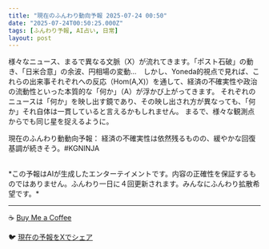 ```yaml
---
title: "現在のふんわり動向予報 2025-07-24 00:50"
date: "2025-07-24T00:50:25.000Z"
tags: [ふんわり予報, AI占い, 日常]
layout: post
---
```


様々なニュース、まるで異なる文脈（X）が流れてきます。「ポスト石破」の動き、「日米合意」の余波、円相場の変動…　しかし、Yoneda的視点で見れば、これらの出来事それぞれへの反応（Hom(A,X)）を通して、経済の不確実性や政治の流動性といった本質的な「何か」（A）が浮かび上がってきます。  それぞれのニュースは「何か」を映し出す鏡であり、その映し出され方が異なっても、「何か」それ自体は一貫していると言えるかもしれません。  まるで、様々な観測点からでも同じ星を捉えるように。

現在のふんわり動動向予報：
経済の不確実性は依然残るものの、緩やかな回復基調が続きそう。#KGNINJA

<br>
*この予報はAIが生成したエンターテイメントです。内容の正確性を保証するものではありません。ふんわり一日に４回更新されます。みんなにふんわり拡散希望です。*

---
☕️ [Buy Me a Coffee](https://www.buymeacoffee.com/kgninja)

🐦 [現在の予報をXでシェア](https://twitter.com/intent/tweet?text=%E7%8F%BE%E5%9C%A8%E3%81%AE%E3%81%B5%E3%82%93%E3%82%8F%E3%82%8A%E4%BA%88%E5%A0%B1%3A%20%E3%80%8C%E6%A7%98%E3%80%85%E3%81%AA%E3%83%8B%E3%83%A5%E3%83%BC%E3%82%B9%E3%80%81%E3%81%BE%E3%82%8B%E3%81%A7%E7%95%B0%E3%81%AA%E3%82%8B%E6%96%87%E8%84%88%EF%BC%88X%EF%BC%89%E3%81%8C%E6%B5%81%E3%82%8C%E3%81%A6%E3%81%8D%E3%81%BE%E3%81%99%E3%80%82%E3%80%8D%23KGNINJA%20%E7%B6%9A%E3%81%8D%E3%81%AF%E3%83%96%E3%83%AD%E3%82%B0%E3%81%A7%EF%BC%81%F0%9F%91%87&url=https%3A%2F%2Fkg-ninja.github.io%2FFunwariyoso%2F)
